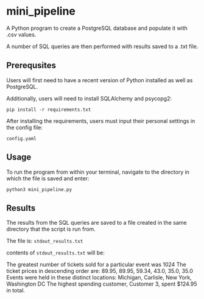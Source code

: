 # mini_pipeline
A Python program to create a PostgreSQL database and populate it with .csv values. 

A number of SQL queries are then performed with results saved to a .txt file.

## Prerequsites
Users will first need to have a recent version of Python installed as well as PostgreSQL.

Additionally, users will need to install SQLAlchemy and psycopg2:

```pip install -r requirements.txt```

After installing the requirements, users must input their personal settings in the config file:

```config.yaml```

## Usage
To run the program from within your terminal, navigate to the directory in which the file is saved and enter:

```python3 mini_pipeline.py```

## Results
The results from the SQL queries are saved to a file created in the same directory that the script is run from.

The file is:
```stdout_results.txt```

contents of ```stdout_results.txt``` will be:

The greatest number of tickets sold for a particular event was 1024
The ticket prices in descending order are: 89.95, 89.95, 59.34, 43.0, 35.0, 35.0
Events were held in these distinct locations: Michigan, Carlisle, New York, Washington DC
The highest spending customer, Customer 3, spent $124.95 in total.
